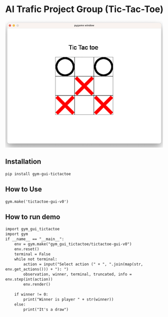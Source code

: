 # AI Trafic Project Group (Tic-Tac-Toe)

![ss.png](assets%2Fss.png)

## Installation
```
pip install gym-gui-tictactoe
```

## How to Use
```
gym.make('tictactoe-gui-v0')
```

## How to run demo
```
import gym_gui_tictactoe
import gym
if __name__ == "__main__":
    env = gym.make("gym_gui_tictactoe/tictactoe-gui-v0")
    env.reset()
    terminal = False
    while not terminal:
        action = input("Select action (" + ", ".join(map(str, env.get_actions())) + "): ")
        observation, winner, terminal, truncated, info = env.step(int(action))
        env.render()

    if winner != 0:
        print("Winner is player " + str(winner))
    else:
        print("It's a draw")
```
